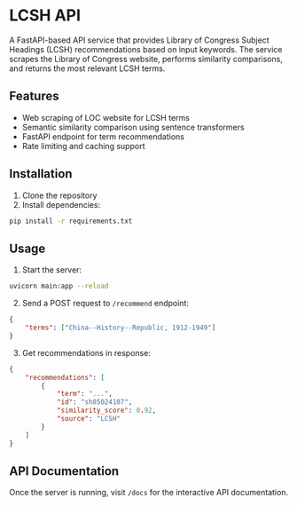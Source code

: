 # LCSH API

A FastAPI-based API service that provides Library of Congress Subject Headings (LCSH) recommendations based on input keywords. The service scrapes the Library of Congress website, performs similarity comparisons, and returns the most relevant LCSH terms.

## Features

- Web scraping of LOC website for LCSH terms
- Semantic similarity comparison using sentence transformers
- FastAPI endpoint for term recommendations
- Rate limiting and caching support

## Installation

1. Clone the repository
2. Install dependencies:
```bash
pip install -r requirements.txt
```

## Usage

1. Start the server:
```bash
uvicorn main:app --reload
```

2. Send a POST request to `/recommend` endpoint:
```json
{
    "terms": ["China--History--Republic, 1912-1949"]
}
```

3. Get recommendations in response:
```json
{
    "recommendations": [
        {
            "term": "...",
            "id": "sh85024107",
            "similarity_score": 0.92,
            "source": "LCSH"
        }
    ]
}
```

## API Documentation

Once the server is running, visit `/docs` for the interactive API documentation. 